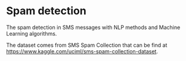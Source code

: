 # Spam detection

The spam detection in SMS messages with NLP methods and Machine Learning algorithms.

The dataset comes from SMS Spam Collection that can be find at https://www.kaggle.com/uciml/sms-spam-collection-dataset.
